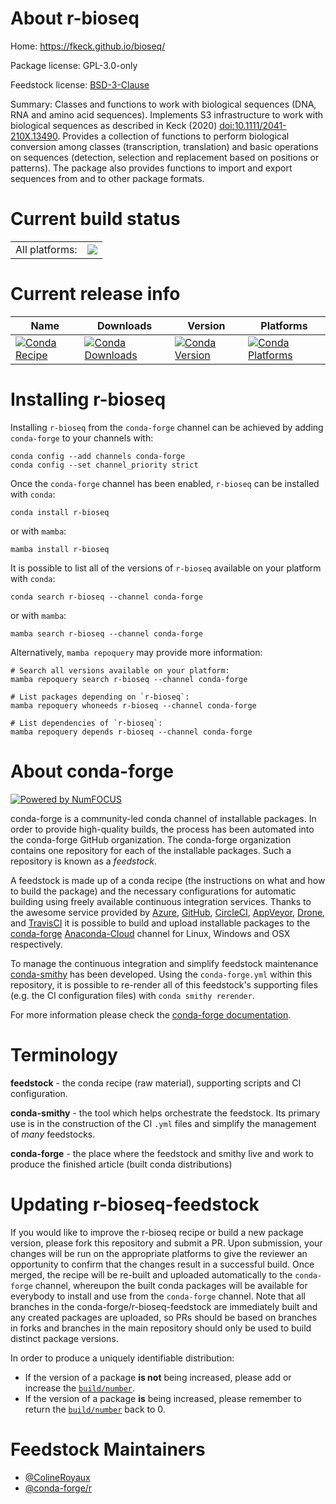 About r-bioseq
==============

Home: https://fkeck.github.io/bioseq/

Package license: GPL-3.0-only

Feedstock license: [BSD-3-Clause](https://github.com/conda-forge/r-bioseq-feedstock/blob/main/LICENSE.txt)

Summary: Classes and functions to work with biological sequences (DNA, RNA and amino acid sequences). Implements S3 infrastructure to work with biological sequences as described in Keck (2020) <doi:10.1111/2041-210X.13490>. Provides a collection of functions to perform biological conversion among classes (transcription, translation) and basic operations on sequences (detection, selection and replacement based on positions or patterns). The package also provides functions to import and export sequences from and to other package formats.

Current build status
====================


<table><tr><td>All platforms:</td>
    <td>
      <a href="https://dev.azure.com/conda-forge/feedstock-builds/_build/latest?definitionId=18479&branchName=main">
        <img src="https://dev.azure.com/conda-forge/feedstock-builds/_apis/build/status/r-bioseq-feedstock?branchName=main">
      </a>
    </td>
  </tr>
</table>

Current release info
====================

| Name | Downloads | Version | Platforms |
| --- | --- | --- | --- |
| [![Conda Recipe](https://img.shields.io/badge/recipe-r--bioseq-green.svg)](https://anaconda.org/conda-forge/r-bioseq) | [![Conda Downloads](https://img.shields.io/conda/dn/conda-forge/r-bioseq.svg)](https://anaconda.org/conda-forge/r-bioseq) | [![Conda Version](https://img.shields.io/conda/vn/conda-forge/r-bioseq.svg)](https://anaconda.org/conda-forge/r-bioseq) | [![Conda Platforms](https://img.shields.io/conda/pn/conda-forge/r-bioseq.svg)](https://anaconda.org/conda-forge/r-bioseq) |

Installing r-bioseq
===================

Installing `r-bioseq` from the `conda-forge` channel can be achieved by adding `conda-forge` to your channels with:

```
conda config --add channels conda-forge
conda config --set channel_priority strict
```

Once the `conda-forge` channel has been enabled, `r-bioseq` can be installed with `conda`:

```
conda install r-bioseq
```

or with `mamba`:

```
mamba install r-bioseq
```

It is possible to list all of the versions of `r-bioseq` available on your platform with `conda`:

```
conda search r-bioseq --channel conda-forge
```

or with `mamba`:

```
mamba search r-bioseq --channel conda-forge
```

Alternatively, `mamba repoquery` may provide more information:

```
# Search all versions available on your platform:
mamba repoquery search r-bioseq --channel conda-forge

# List packages depending on `r-bioseq`:
mamba repoquery whoneeds r-bioseq --channel conda-forge

# List dependencies of `r-bioseq`:
mamba repoquery depends r-bioseq --channel conda-forge
```


About conda-forge
=================

[![Powered by
NumFOCUS](https://img.shields.io/badge/powered%20by-NumFOCUS-orange.svg?style=flat&colorA=E1523D&colorB=007D8A)](https://numfocus.org)

conda-forge is a community-led conda channel of installable packages.
In order to provide high-quality builds, the process has been automated into the
conda-forge GitHub organization. The conda-forge organization contains one repository
for each of the installable packages. Such a repository is known as a *feedstock*.

A feedstock is made up of a conda recipe (the instructions on what and how to build
the package) and the necessary configurations for automatic building using freely
available continuous integration services. Thanks to the awesome service provided by
[Azure](https://azure.microsoft.com/en-us/services/devops/), [GitHub](https://github.com/),
[CircleCI](https://circleci.com/), [AppVeyor](https://www.appveyor.com/),
[Drone](https://cloud.drone.io/welcome), and [TravisCI](https://travis-ci.com/)
it is possible to build and upload installable packages to the
[conda-forge](https://anaconda.org/conda-forge) [Anaconda-Cloud](https://anaconda.org/)
channel for Linux, Windows and OSX respectively.

To manage the continuous integration and simplify feedstock maintenance
[conda-smithy](https://github.com/conda-forge/conda-smithy) has been developed.
Using the ``conda-forge.yml`` within this repository, it is possible to re-render all of
this feedstock's supporting files (e.g. the CI configuration files) with ``conda smithy rerender``.

For more information please check the [conda-forge documentation](https://conda-forge.org/docs/).

Terminology
===========

**feedstock** - the conda recipe (raw material), supporting scripts and CI configuration.

**conda-smithy** - the tool which helps orchestrate the feedstock.
                   Its primary use is in the construction of the CI ``.yml`` files
                   and simplify the management of *many* feedstocks.

**conda-forge** - the place where the feedstock and smithy live and work to
                  produce the finished article (built conda distributions)


Updating r-bioseq-feedstock
===========================

If you would like to improve the r-bioseq recipe or build a new
package version, please fork this repository and submit a PR. Upon submission,
your changes will be run on the appropriate platforms to give the reviewer an
opportunity to confirm that the changes result in a successful build. Once
merged, the recipe will be re-built and uploaded automatically to the
`conda-forge` channel, whereupon the built conda packages will be available for
everybody to install and use from the `conda-forge` channel.
Note that all branches in the conda-forge/r-bioseq-feedstock are
immediately built and any created packages are uploaded, so PRs should be based
on branches in forks and branches in the main repository should only be used to
build distinct package versions.

In order to produce a uniquely identifiable distribution:
 * If the version of a package **is not** being increased, please add or increase
   the [``build/number``](https://docs.conda.io/projects/conda-build/en/latest/resources/define-metadata.html#build-number-and-string).
 * If the version of a package **is** being increased, please remember to return
   the [``build/number``](https://docs.conda.io/projects/conda-build/en/latest/resources/define-metadata.html#build-number-and-string)
   back to 0.

Feedstock Maintainers
=====================

* [@ColineRoyaux](https://github.com/ColineRoyaux/)
* [@conda-forge/r](https://github.com/conda-forge/r/)

